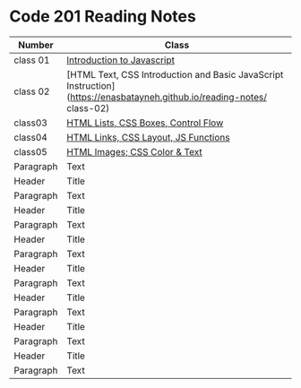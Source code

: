 # Code 201 Reading Notes

| Number      | Class |
| ----------- | ----------- |
| class 01    |   [Introduction to Javascript](https://enasbatayneh.github.io/reading-notes/class-01)|
| class 02 |[HTML Text, CSS Introduction and Basic JavaScript Instruction](https://enasbatayneh.github.io/reading-notes/  class-02)|
|class03|[HTML Lists, CSS Boxes, Control Flow](https://github.com/EnasBatayneh/reading-notes/blob/main/class03)|
|class04|[HTML Links, CSS Layout, JS Functions](https://github.com/EnasBatayneh/reading-notes/blob/main/class04)|
|class05 |[HTML Images; CSS Color & Text](https://github.com/EnasBatayneh/reading-notes/blob/main/class05)|
| Paragraph   | Text        |
| Header      | Title       |
| Paragraph   | Text        |
| Header      | Title       |
| Paragraph   | Text        |
| Header      | Title       |
| Paragraph   | Text        |
| Header      | Title       |
| Paragraph   | Text        |
| Header      | Title       |
| Paragraph   | Text        |
| Header      | Title       |
| Paragraph   | Text        |
| Header      | Title       |
| Paragraph   | Text        |
